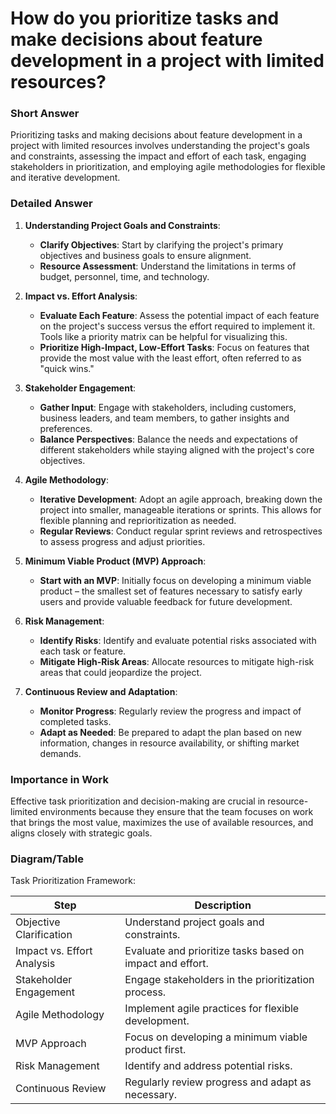 # How do you prioritize tasks and make decisions about feature development in a project with limited resources?

### Short Answer
Prioritizing tasks and making decisions about feature development in a project with limited resources involves understanding the project's goals and constraints, assessing the impact and effort of each task, engaging stakeholders in prioritization, and employing agile methodologies for flexible and iterative development.

### Detailed Answer
1. **Understanding Project Goals and Constraints**:
    - **Clarify Objectives**: Start by clarifying the project's primary objectives and business goals to ensure alignment.
    - **Resource Assessment**: Understand the limitations in terms of budget, personnel, time, and technology.

2. **Impact vs. Effort Analysis**:
    - **Evaluate Each Feature**: Assess the potential impact of each feature on the project's success versus the effort required to implement it. Tools like a priority matrix can be helpful for visualizing this.
    - **Prioritize High-Impact, Low-Effort Tasks**: Focus on features that provide the most value with the least effort, often referred to as "quick wins."

3. **Stakeholder Engagement**:
    - **Gather Input**: Engage with stakeholders, including customers, business leaders, and team members, to gather insights and preferences.
    - **Balance Perspectives**: Balance the needs and expectations of different stakeholders while staying aligned with the project's core objectives.

4. **Agile Methodology**:
    - **Iterative Development**: Adopt an agile approach, breaking down the project into smaller, manageable iterations or sprints. This allows for flexible planning and reprioritization as needed.
    - **Regular Reviews**: Conduct regular sprint reviews and retrospectives to assess progress and adjust priorities.

5. **Minimum Viable Product (MVP) Approach**:
    - **Start with an MVP**: Initially focus on developing a minimum viable product – the smallest set of features necessary to satisfy early users and provide valuable feedback for future development.

6. **Risk Management**:
    - **Identify Risks**: Identify and evaluate potential risks associated with each task or feature.
    - **Mitigate High-Risk Areas**: Allocate resources to mitigate high-risk areas that could jeopardize the project.

7. **Continuous Review and Adaptation**:
    - **Monitor Progress**: Regularly review the progress and impact of completed tasks.
    - **Adapt as Needed**: Be prepared to adapt the plan based on new information, changes in resource availability, or shifting market demands.

### Importance in Work
Effective task prioritization and decision-making are crucial in resource-limited environments because they ensure that the team focuses on work that brings the most value, maximizes the use of available resources, and aligns closely with strategic goals.

### Diagram/Table
Task Prioritization Framework:

| Step                  | Description                                      |
|-----------------------|--------------------------------------------------|
| Objective Clarification | Understand project goals and constraints.       |
| Impact vs. Effort Analysis | Evaluate and prioritize tasks based on impact and effort. |
| Stakeholder Engagement | Engage stakeholders in the prioritization process. |
| Agile Methodology      | Implement agile practices for flexible development. |
| MVP Approach           | Focus on developing a minimum viable product first. |
| Risk Management        | Identify and address potential risks.            |
| Continuous Review      | Regularly review progress and adapt as necessary. |